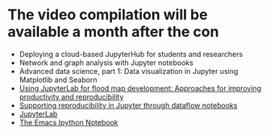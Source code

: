 # The video compilation will be available a month after the con


* Deploying a cloud-based JupyterHub for students and researchers
* Network and graph analysis with Jupyter notebooks
* Advanced data science, part 1: Data visualization in Jupyter using Matplotlib and Seaborn
* [Using JupyterLab for flood map development: Approaches for improving productivity and reproducibility](https://conferences.oreilly.com/jupyter/jup-ny/public/schedule/detail/68295)
* [Supporting reproducibility in Jupyter through dataflow notebooks](https://conferences.oreilly.com/jupyter/jup-ny/public/schedule/detail/68448)
* [JupyterLab](https://conferences.oreilly.com/jupyter/jup-ny/public/schedule/detail/71216)
* [The Emacs Ipython Notebook](https://conferences.oreilly.com/jupyter/jup-ny/public/schedule/detail/67841)
